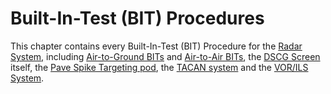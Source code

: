 # Built-In-Test (BIT) Procedures

This chapter contains every Built-In-Test (BIT) Procedure for
the [Radar System,](../../systems/radar/overview.md)
including [Air-to-Ground BITs](radar_air_to_ground.md)
and [Air-to-Air BITs](radar_air_to_air.md),
the [DSCG Screen](../../cockpit/wso/pedestal_group.md#digital-scan-converter-group-dscg) itself,
the [Pave Spike Targeting pod](../../systems/weapon_systems/pave_spike/overview.md), the [TACAN
system](../../systems/nav_com/tacan.md) and the [VOR/ILS System](../../systems/nav_com/vor_ils.md).
